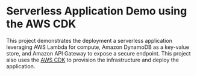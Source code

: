 # Serverless Application Demo using the AWS CDK

This project demonstrates the deployment a serverless application leveraging AWS Lambda for compute, Amazon DynamoDB as a key-value store, and Amazon API Gateway to expose a secure endpoint.
This project also uses the [AWS CDK](https://github.com/aws/aws-cdk) to provision the infrastructure and deploy the application.
